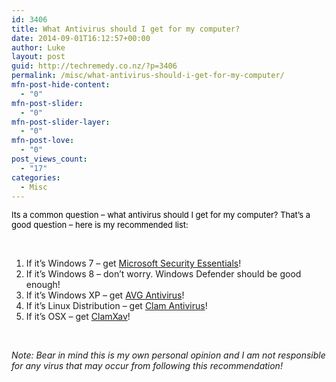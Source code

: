 ```yaml
---
id: 3406
title: What Antivirus should I get for my computer?
date: 2014-09-01T16:12:57+00:00
author: Luke
layout: post
guid: http://techremedy.co.nz/?p=3406
permalink: /misc/what-antivirus-should-i-get-for-my-computer/
mfn-post-hide-content:
  - "0"
mfn-post-slider:
  - "0"
mfn-post-slider-layer:
  - "0"
mfn-post-love:
  - "0"
post_views_count:
  - "17"
categories:
  - Misc
---
```

<span lang="en-nz"><span style="color: #000000;font-size: small">Its a common question &#8211; what antivirus should I get for my computer? That&#8217;s a good question &#8211; here is my recommended list:</span></span>

&nbsp;

  1. If it’s Windows 7 &#8211; get <a title="Microsoft Security Essentials" href="http://windows.microsoft.com/en-NZ/windows/security-essentials-download" target="_blank">Microsoft Security Essentials</a>!
  2. If it’s Windows 8 &#8211; don&#8217;t worry. Windows Defender should be good enough!
  3. If it’s Windows XP &#8211; get <a title="AVG Free Antivirus" href="http://free.avg.com/au-en/free-antivirus-download" target="_blank">AVG Antivirus</a>!
  4. If it’s Linux Distribution &#8211; get <a title="Clam Antivirus" href="http://www.clamav.net/download.html" target="_blank">Clam Antivirus</a>!
  5. If it’s OSX – get <a title="ClamXav" href="http://www.clamxav.com/download.html" target="_blank">ClamXav</a>!

&nbsp;

_Note: Bear in mind this is my own personal opinion and I am not responsible for any virus that may occur from following this recommendation!_

&nbsp;